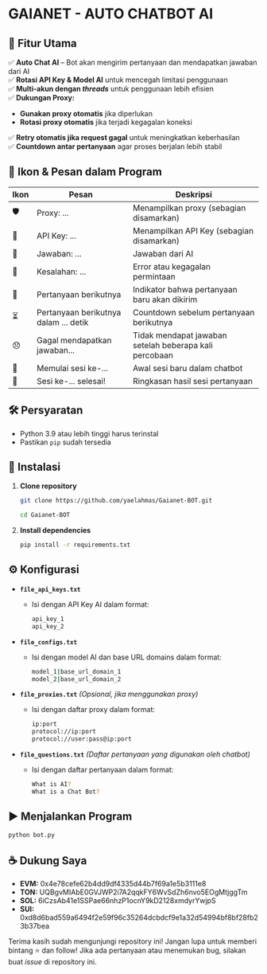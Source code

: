 # GAIANET - AUTO CHATBOT AI

## 🚀 Fitur Utama

✅ **Auto Chat AI** – Bot akan mengirim pertanyaan dan mendapatkan jawaban dari AI  
✅ **Rotasi API Key & Model AI** untuk mencegah limitasi penggunaan  
✅ **Multi-akun dengan _threads_** untuk penggunaan lebih efisien  
✅ **Dukungan Proxy:**

- **Gunakan proxy otomatis** jika diperlukan
- **Rotasi proxy otomatis** jika terjadi kegagalan koneksi

✅ **Retry otomatis jika request gagal** untuk meningkatkan keberhasilan  
✅ **Countdown antar pertanyaan** agar proses berjalan lebih stabil

## 📌 Ikon & Pesan dalam Program

| Ikon | Pesan                                 | Deskripsi                                              |
| ---- | ------------------------------------- | ------------------------------------------------------ |
| 🛡️   | Proxy: ...                            | Menampilkan proxy (sebagian disamarkan)                |
| 🔑   | API Key: ...                          | Menampilkan API Key (sebagian disamarkan)              |
| 💬   | Jawaban: ...                          | Jawaban dari AI                                        |
| 🚨   | Kesalahan: ...                        | Error atau kegagalan permintaan                        |
| 📝   | Pertanyaan berikutnya                 | Indikator bahwa pertanyaan baru akan dikirim           |
| ⏳   | Pertanyaan berikutnya dalam ... detik | Countdown sebelum pertanyaan berikutnya                |
| 😞   | Gagal mendapatkan jawaban...          | Tidak mendapat jawaban setelah beberapa kali percobaan |
| 🏁   | Memulai sesi ke-...                   | Awal sesi baru dalam chatbot                           |
| 🎯   | Sesi ke-... selesai!                  | Ringkasan hasil sesi pertanyaan                        |

## 🛠 Persyaratan

- Python 3.9 atau lebih tinggi harus terinstal
- Pastikan `pip` sudah tersedia

## 🔧 Instalasi

1. **Clone repository**

   ```bash
   git clone https://github.com/yaelahmas/Gaianet-BOT.git
   ```

   ```bash
   cd Gaianet-BOT
   ```

2. **Install dependencies**
   ```bash
   pip install -r requirements.txt
   ```

## ⚙️ Konfigurasi

- **`file_api_keys.txt`**

  - Isi dengan API Key AI dalam format:
    ```bash
    api_key_1
    api_key_2
    ```

- **`file_configs.txt`**

  - Isi dengan model AI dan base URL domains dalam format:
    ```bash
    model_1|base_url_domain_1
    model_2|base_url_domain_2
    ```

- **`file_proxies.txt`** _(Opsional, jika menggunakan proxy)_

  - Isi dengan daftar proxy dalam format:
    ```bash
    ip:port
    protocol://ip:port
    protocol://user:pass@ip:port
    ```

- **`file_questions.txt`** _(Daftar pertanyaan yang digunakan oleh chatbot)_
  - Isi dengan daftar pertanyaan dalam format:
    ```bash
    What is AI?
    What is a Chat Bot?
    ```

## ▶️ Menjalankan Program

```bash
python bot.py
```

## ☕ Dukung Saya

- **EVM:** 0x4e78cefe62b4dd9df4335d44b7f69a1e5b3111e8
- **TON:** UQBgvMIAbE0GVJWP2i7A2qqkFY6WvSdZh6nvo5EOgMtjggTm
- **SOL:** 6iCzsAb41e1SSPae66nhzP1ocnY9kD2128xmdyrYwjpS
- **SUI:** 0xd8d6bad559a6494f2e59f96c35264dcbdcf9e1a32d54994bf8bf28fb23b37bea

Terima kasih sudah mengunjungi repository ini! Jangan lupa untuk memberi bintang ⭐ dan follow! Jika ada pertanyaan atau menemukan bug, silakan buat _issue_ di repository ini.
